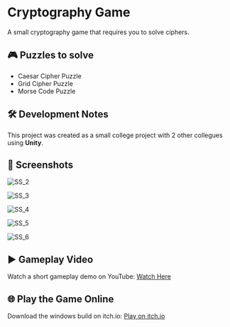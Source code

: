 # Cryptography Game

A small cryptography game that requires you to solve ciphers.

## 🎮 Puzzles to solve

- Caesar Cipher Puzzle
- Grid Cipher Puzzle
- Morse Code Puzzle

## 🛠 Development Notes

This project was created as a small college project with 2 other collegues using **Unity**.

## 📸 Screenshots

![SS_2](https://github.com/user-attachments/assets/a799ed45-929e-4ddb-ab46-c2abe3760753)

![SS_3](https://github.com/user-attachments/assets/3f139854-5f8e-4b9c-bf38-a028635307f0)

![SS_4](https://github.com/user-attachments/assets/166c76f1-3b81-4806-a551-6e696268beae)

![SS_5](https://github.com/user-attachments/assets/08768600-49aa-4e29-b661-b0756782080d)

![SS_6](https://github.com/user-attachments/assets/76bfeb56-b13c-47b8-9dbc-0165e80d04f3)

## ▶️ Gameplay Video

Watch a short gameplay demo on YouTube: [Watch Here](https://youtu.be/9OjfniL0whw)

## 🌐 Play the Game Online

Download the windows build on itch.io: [Play on itch.io](https://ramandeep-singh.itch.io/cryptography-game)
